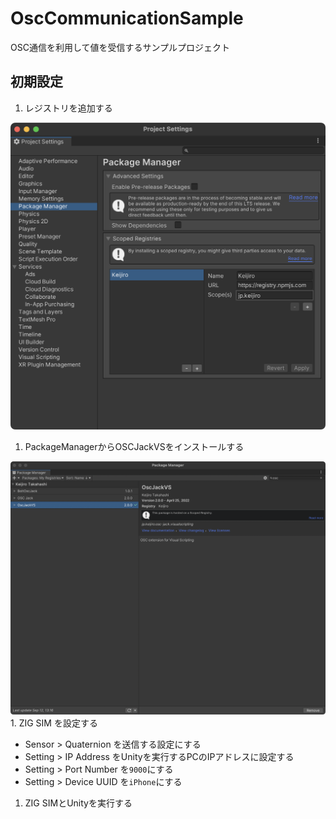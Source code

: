 # OscCommunicationSample

OSC通信を利用して値を受信するサンプルプロジェクト

## 初期設定

1. レジストリを追加する

  <img src="https://github.com/Eotel/OscCommunicationSample/blob/images/imgs/second_registry.png" width="720">

1. PackageManagerからOSCJackVSをインストールする

  <img src="https://github.com/Eotel/OscCommunicationSample/blob/images/imgs/packagemanager.png" width="720">
1. ZIG SIM を設定する

  - Sensor > Quaternion を送信する設定にする
  - Setting > IP Address をUnityを実行するPCのIPアドレスに設定する
  - Setting > Port Number を`9000`にする
  - Setting > Device UUID を`iPhone`にする

1. ZIG SIMとUnityを実行する
